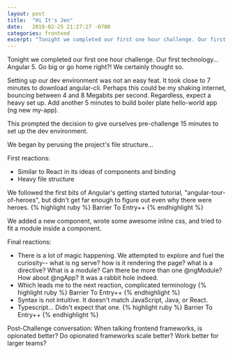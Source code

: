 ```yaml
---
layout: post
title:  "Hi It's Jen"
date:   2018-02-25 21:27:27 -0700
categories: frontend
excerpt: "Tonight we completed our first one hour challenge. Our first technology... Angular 5. Go big or go home right?! We certainly thought so."
---
```


Tonight we completed our first one hour challenge. Our first technology... Angular 5. Go big or go home right?! We certainly thought so.

Setting up our dev environment was not an easy feat. It took close to 7 minutes to download angular-cli. Perhaps this could be my shaking internet, bouncing between 4 and 8 Megabits per second. Regardless, expect a heavy set up. Add another 5 minutes to build boiler plate hello-world app (ng new my-app).

This prompted the decision to give ourselves pre-challenge 15 minutes to set up the dev environment.

We began by perusing the project's file structure...

First reactions:
- Similar to React in its ideas of components and binding
- Heavy file structure

We followed the first bits of Angular's getting started tutorial, "angular-tour-of-heroes", but didn't get far enough to  figure out even why there were heroes.
{% highlight ruby %}
  Barrier To Entry++
{% endhighlight %}

We added a new component, wrote some awesome inline css, and tried to fit a module inside a component.

Final reactions:
- There is a lot of magic happening. We attempted to explore and fuel the curiosity-- what is ng serve? how is it rendering the page? what is a directive? What is a module? Can there be more than one @ngModule? How about @ngApp? It was a rabbit hole indeed.
- Which leads me to the next reaction, complicated terminology
{% highlight ruby %}
  Barrier To Entry++
{% endhighlight %}
- Syntax is not intuitive. It doesn't match JavaScript, Java, or React.
- Typescript... Didn't expect that one.
{% highlight ruby %}
  Barrier To Entry++
{% endhighlight %}

Post-Challenge conversation:
When talking frontend frameworks, is opionated better? Do opionated frameworks scale better? Work better for larger teams?

[jekyll-docs]: https://jekyllrb.com/docs/home
[jekyll-gh]:   https://github.com/jekyll/jekyll
[jekyll-talk]: https://talk.jekyllrb.com/
